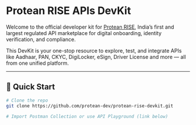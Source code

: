 # Protean RISE APIs DevKit

Welcome to the official developer kit for [Protean RISE](https://risewithprotean.io/), India’s first and largest regulated API marketplace for digital onboarding, identity verification, and compliance.

This DevKit is your one-stop resource to explore, test, and integrate APIs like Aadhaar, PAN, CKYC, DigiLocker, eSign, Driver License and more — all from one unified platform.

---

## 🚀 Quick Start

```bash
# Clone the repo
git clone https://github.com/protean-dev/protean-rise-devkit.git

# Import Postman Collection or use API Playground (link below)
